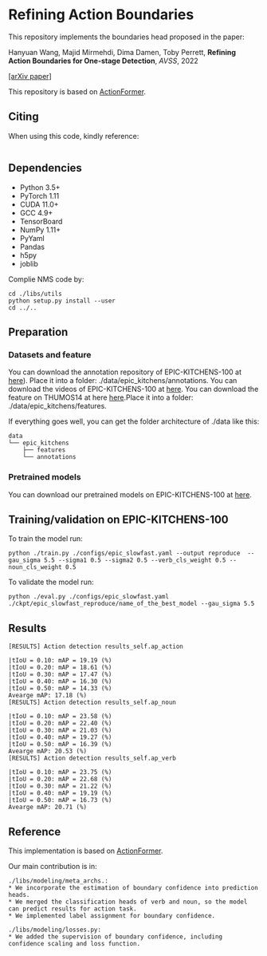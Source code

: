 # Refining Action Boundaries

This repository implements the boundaries head proposed in the paper:

Hanyuan Wang, Majid Mirmehdi, Dima Damen, Toby Perrett, **Refining Action Boundaries for One-stage Detection**, *AVSS*, 2022

[[arXiv paper]]( )

This repository is based on [ActionFormer](https://github.com/happyharrycn/actionformer_release).



## Citing

When using this code, kindly reference:

```

```

## Dependencies

* Python 3.5+
* PyTorch 1.11
* CUDA 11.0+
* GCC 4.9+
* TensorBoard
* NumPy 1.11+
* PyYaml
* Pandas
* h5py
* joblib

Complie NMS code by: 
```
cd ./libs/utils
python setup.py install --user
cd ../..
```


## Preparation

### Datasets and feature

You can download the annotation repository of EPIC-KITCHENS-100 at [here](https://github.com/epic-kitchens/epic-kitchens-100-annotations)). Place it into a folder: ./data/epic_kitchens/annotations.
You can download the videos of EPIC-KITCHENS-100 at [here](https://github.com/epic-kitchens/epic-kitchens-download-scripts).
You can download the feature on THUMOS14 at here [here](https://uob-my.sharepoint.com/:u:/g/personal/dm19329_bristol_ac_uk/EeXBKfXuurxNiZ3wazARQQsBD7j76jQMknSTgUTmXFYOog?e=Nt10i2).Place it into a folder: ./data/epic_kitchens/features.

If everything goes well, you can get the folder architecture of ./data like this:

    data                       
    └── epic_kitchens                    
        ├── features              
        └── annotations


### Pretrained models

You can download our pretrained models on EPIC-KITCHENS-100 at [here](https://uob-my.sharepoint.com/:u:/g/personal/dm19329_bristol_ac_uk/Ee4E66e04lhPsajKJZL-bHcBkVEGzkP-A8HjjALAUAPOEQ?e=IwiDkx).



## Training/validation on EPIC-KITCHENS-100
To train the model run:
```
python ./train.py ./configs/epic_slowfast.yaml --output reproduce  --gau_sigma 5.5 --sigma1 0.5 --sigma2 0.5 --verb_cls_weight 0.5 --noun_cls_weight 0.5 

```

To validate the model run:
```
python ./eval.py ./configs/epic_slowfast.yaml ./ckpt/epic_slowfast_reproduce/name_of_the_best_model --gau_sigma 5.5
```

## Results
```
[RESULTS] Action detection results_self.ap_action

|tIoU = 0.10: mAP = 19.19 (%)
|tIoU = 0.20: mAP = 18.61 (%)
|tIoU = 0.30: mAP = 17.47 (%)
|tIoU = 0.40: mAP = 16.30 (%)
|tIoU = 0.50: mAP = 14.33 (%)
Avearge mAP: 17.18 (%)
[RESULTS] Action detection results_self.ap_noun

|tIoU = 0.10: mAP = 23.58 (%)
|tIoU = 0.20: mAP = 22.40 (%)
|tIoU = 0.30: mAP = 21.03 (%)
|tIoU = 0.40: mAP = 19.27 (%)
|tIoU = 0.50: mAP = 16.39 (%)
Avearge mAP: 20.53 (%)
[RESULTS] Action detection results_self.ap_verb

|tIoU = 0.10: mAP = 23.75 (%)
|tIoU = 0.20: mAP = 22.68 (%)
|tIoU = 0.30: mAP = 21.22 (%)
|tIoU = 0.40: mAP = 19.19 (%)
|tIoU = 0.50: mAP = 16.73 (%)
Avearge mAP: 20.71 (%)
```

## Reference

This implementation is based on [ActionFormer](https://github.com/happyharrycn/actionformer_release).

Our main contribution is in: 
```
./libs/modeling/meta_archs.:
* We incorporate the estimation of boundary confidence into prediction heads. 
* We merged the classification heads of verb and noun, so the model can predict results for action task. 
* We implemented label assignment for boundary confidence.

./libs/modeling/losses.py:
* We added the supervision of boundary confidence, including confidence scaling and loss function.

```
